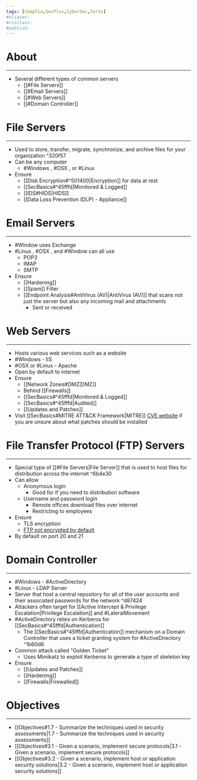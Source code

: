 ```yaml
---
tags: [CompTia,SecPlus,CyberSec,Certs]
#aliases:
#cssclass:
#publish:
---
```


# About
---
- Several different types of common servers
	- [[#File Servers]]
	- [[#Email Servers]]
	- [[#Web Servers]]
	- [[#Domain Controller]]

# File Servers
---
- Used to store, transfer, migrate, synchronize, and archive files for your organization ^320f57
- Can be any computer
	- #Windows , #OSX , or #Linux
- Ensure
	- [[Disk Encryption#^501400|Encryption]] for data at rest
	- [[SecBasics#^45fffd|Monitored & Logged]]
	- [[IDS#HIDS|HIDS]]
	- [[Data Loss Prevention (DLP) - Appliance]]

# Email Servers
---
- #Window uses Exchange
- #Linux , #OSX , and #Window can all use
	- POP3
	- IMAP
	- SMTP
- Ensure
	- [[Hardening]]
	- [[Spam]] Filter
	- [[Endpoint Analysis#AntiVirus (AV)|AntiVirus (AV)]] that scans not just the server but also any incoming mail and attachments
		- Sent or received

# Web Servers
---
- Hosts various web services such as a website
- #WIndows - IIS
- #OSX or #Linux - Apache
- Open by default to internet
- Ensure
	- [[Network Zones#DMZ|DMZ]]
	- Behind [[Firewalls]]
	- [[SecBasics#^45fffd|Monitored & Logged]]
	- [[SecBasics#^45fffd|Audited]]
	- [[Updates and Patches]]
- Visit [[SecBasics#MITRE ATT&CK Framework|MITRE]] [CVE website](https://cve.mitre.org) if you are unsure about what patches should be installed

# File Transfer Protocol (FTP) Servers
---
- Special type of [[#File Servers|File Server]] that is used to host files for distribution across the internet ^6b4e30
- Can allow
	- Anonymous login
		- Good for if you need to distribution software
	- Username and password login
		- Remote offices download files over internet
		- Restricting to employees
- Ensure
	- TLS encryption
	- <u>FTP not encrypted by default</u>
- By default on port 20 and 21

# Domain Controller
---
- #Windows - #ActiveDirectory
- #Linux - LDAP Server
- Server that host a central repository for all of the user accounts and their associated passwords for the network ^d87424
- Attackers often target for [[Active Intercept & Privilege Escalation|Privilege Escalation]] and #LateralMovement
- #ActiveDirectory relies on Kerberos for [[SecBasics#^45fffd|Authentication]]
	- The [[SecBasics#^45fffd|Authentication]] mechanism on a Domain Controller that uses a ticket granting system for #ActiveDirectory ^1b60d6
- Common attack called "Golden Ticket"
	- Uses Mimikatz to exploit Kerberos to generate a type of skeleton key
- Ensure
	- [[Updates and Patches]]
	- [[Hardening]]
	- [[Firewalls|Firewalled]]

# Objectives
---
- [[Objectives#1.7 - Summarize the techniques used in security assessments|1.7 - Summarize the techniques used in security assessments]]
- [[Objectives#3.1 - Given a scenario, implement secure protocols|3.1 - Given a scenario, implement secure protocols]]
- [[Objectives#3.2 - Given a scenario, implement host or application security solutions|3.2 - Given a scenario, implement host or application security solutions]]